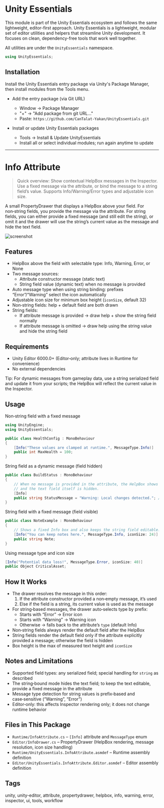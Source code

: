 # Unity Essentials

This module is part of the Unity Essentials ecosystem and follows the same lightweight, editor-first approach.
Unity Essentials is a lightweight, modular set of editor utilities and helpers that streamline Unity development. It focuses on clean, dependency-free tools that work well together.

All utilities are under the `UnityEssentials` namespace.

```csharp
using UnityEssentials;
```

## Installation

Install the Unity Essentials entry package via Unity's Package Manager, then install modules from the Tools menu.

- Add the entry package (via Git URL)
    - Window → Package Manager
    - "+" → "Add package from git URL…"
    - Paste: `https://github.com/CanTalat-Yakan/UnityEssentials.git`

- Install or update Unity Essentials packages
    - Tools → Install & Update UnityEssentials
    - Install all or select individual modules; run again anytime to update

---

# Info Attribute

> Quick overview: Show contextual HelpBox messages in the Inspector. Use a fixed message via the attribute, or bind the message to a string field’s value. Supports Info/Warning/Error types and adjustable icon size.

A small PropertyDrawer that displays a HelpBox above your field. For non‑string fields, you provide the message via the attribute. For string fields, you can either provide a fixed message (and still edit the string), or omit it and the drawer will use the string’s current value as the message and hide the text field.

![screenshot](Documentation/Screenshot.png)

## Features
- HelpBox above the field with selectable type: Info, Warning, Error, or None
- Two message sources:
  - Attribute constructor message (static text)
  - String field value (dynamic text) when no message is provided
- Auto message type when using string binding: prefixes “Error”/“Warning” select the icon automatically
- Adjustable icon size for minimum box height (`iconSize`, default 32)
- Non‑string fields: help + default field are both drawn
- String fields: 
  - If attribute message is provided → draw help + show the string field normally
  - If attribute message is omitted → draw help using the string value and hide the string field

## Requirements
- Unity Editor 6000.0+ (Editor‑only; attribute lives in Runtime for convenience)
- No external dependencies

Tip: For dynamic messages from gameplay data, use a string serialized field and update it from your scripts; the HelpBox will reflect the current value in the Inspector.

## Usage
Non‑string field with a fixed message

```csharp
using UnityEngine;
using UnityEssentials;

public class HealthConfig : MonoBehaviour
{
    [Info("These values are clamped at runtime.", MessageType.Info)]
    public int MaxHealth = 100;
}
```

String field as a dynamic message (field hidden)

```csharp
public class BuildStatus : MonoBehaviour
{
    // When no message is provided in the attribute, the HelpBox shows this field’s value
    // and the text field itself is hidden.
    [Info]
    public string StatusMessage = "Warning: Local changes detected."; // prefix “Warning”/“Error” tweaks the icon
}
```

String field with a fixed message (field visible)

```csharp
public class NoteExample : MonoBehaviour
{
    // Shows a fixed Info box and also keeps the string field editable.
    [Info("You can keep notes here.", MessageType.Info, iconSize: 24)]
    public string Note;
}
```

Using message type and icon size

```csharp
[Info("Potential data loss!", MessageType.Error, iconSize: 40)]
public Object CriticalAsset;
```

## How It Works
- The drawer resolves the message in this order:
  1) If the attribute constructor provided a non‑empty message, it’s used
  2) Else if the field is a string, its current value is used as the message
- For string‑based messages, the drawer auto‑selects type by prefix:
  - Starts with “Error” → Error icon
  - Starts with “Warning” → Warning icon
  - Otherwise → falls back to the attribute’s `type` (default Info)
- Non‑string fields always render the default field after the HelpBox
- String fields render the default field only if the attribute explicitly provided a message; otherwise the field is hidden
- Box height is the max of measured text height and `iconSize`

## Notes and Limitations
- Supported field types: any serialized field; special handling for `string` as described
- The string‑bound mode hides the text field; to keep the text editable, provide a fixed message in the attribute
- Message type detection for string values is prefix‑based and case‑sensitive (“Warning”, “Error”)
- Editor‑only: this affects Inspector rendering only; it does not change runtime behavior

## Files in This Package
- `Runtime/InfoAttribute.cs` – `[Info]` attribute and `MessageType` enum
- `Editor/InfoDrawer.cs` – PropertyDrawer (HelpBox rendering, message resolution, icon size handling)
- `Runtime/UnityEssentials.InfoAttribute.asmdef` – Runtime assembly definition
- `Editor/UnityEssentials.InfoAttribute.Editor.asmdef` – Editor assembly definition

## Tags
unity, unity-editor, attribute, propertydrawer, helpbox, info, warning, error, inspector, ui, tools, workflow
